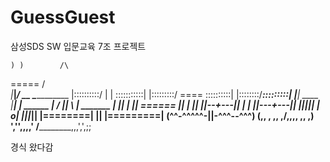 # GuessGuest
삼성SDS SW 입문교육 7조 프로젝트

    ) )        /\
   =====      /  \
  _|___|_____/ __ \____________
 |::::::::::/ |  | \:::::::::::|
 |:::::::::/  ====  \::::::::::|
 |::::::::/__________\:::::::::|
 |_________|  ____  |__________|
  | ______ | / || \ | _______ |
  ||  |   || ====== ||   |   ||
  ||--+---|| |    | ||---+---||
  ||__|___|| |   o| ||___|___||
  |========| |____| |=========|
 (^^-^^^^^-|________|-^^^--^^^)
 (,, , ,, ,/________\,,,, ,, ,)
','',,,,' /__________\,,,',',;;


경식 왔다감
